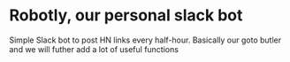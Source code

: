Robotly, our personal slack bot
===============================

Simple Slack bot to post HN links every half-hour. Basically our goto butler and we will futher add a lot of useful functions

